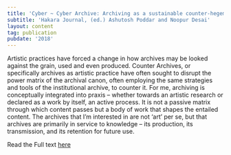```yaml
---
title: 'Cyber ~ Cyber Archive: Archiving as a sustainable counter-hegemonic practice'
subtitle: 'Hakara Journal, (ed.) Ashutosh Poddar and Noopur Desai'
layout: content
tag: publication
pubdate: '2018'
---
```

Artistic practices have forced a change in how archives may be looked against
the grain, used and even produced. Counter Archives, or specifically archives
as artistic practice have often sought to disrupt the power matrix of the
archival canon, often employing the same strategies and tools of the
institutional archive, to counter it. For me, archiving is conceptually
integrated into praxis – whether towards an artistic research or declared as a
work by itself, an active process. It is not a passive matrix through which
content passes but a body of work that shapes the entailed content. The
archives that I’m interested in are not ‘art’ per se, but that archives are
primarily in service to knowledge – its production, its transmission, and its
retention for future use.

Read the Full text [here](http://www.hakara.in/ali-akbar-mehta/)
